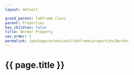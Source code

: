 ```yaml
---
layout: default

grand_parent: TabFrame Class
parent: Properties
has_children: false
title: Border Property
nav_order: 3
permalink: /package/extension3/tabframe/properties/Border
---
```

# {{ page.title }}
